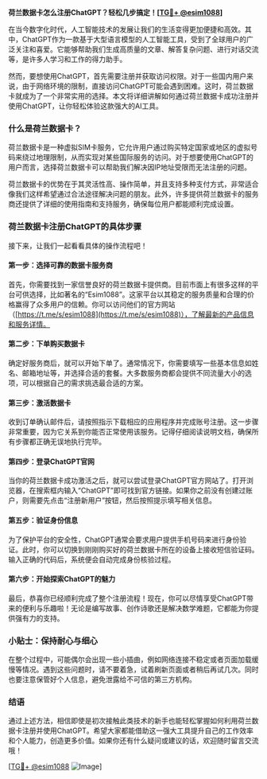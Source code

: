 **荷兰数据卡怎么注册ChatGPT？轻松几步搞定！[[TG💪+ @esim1088](https://t.me/s/esim1088)]**

在当今数字化时代，人工智能技术的发展让我们的生活变得更加便捷和高效。其中，ChatGPT作为一款基于大型语言模型的人工智能工具，受到了全球用户的广泛关注和喜爱。它能够帮助我们生成高质量的文章、解答复杂问题、进行对话交流等，是许多人学习和工作的得力助手。

然而，要想使用ChatGPT，首先需要注册并获取访问权限。对于一些国内用户来说，由于网络环境的限制，直接访问ChatGPT可能会遇到困难。这时，荷兰数据卡就成为了一个非常实用的选择。本文将详细讲解如何通过荷兰数据卡成功注册并使用ChatGPT，让你轻松体验这款强大的AI工具。

### 什么是荷兰数据卡？

荷兰数据卡是一种虚拟SIM卡服务，它允许用户通过购买特定国家或地区的虚拟号码来绕过地理限制，从而实现对某些国际服务的访问。对于想要使用ChatGPT的用户而言，选择荷兰数据卡可以帮助我们解决因IP地址受限而无法注册的问题。

荷兰数据卡的优势在于其灵活性高、操作简单，并且支持多种支付方式，非常适合像我们这样希望通过合法途径解决问题的朋友。此外，许多提供荷兰数据卡的服务商还提供了详细的使用指南和支持服务，确保每位用户都能顺利完成设置。

### 荷兰数据卡注册ChatGPT的具体步骤

接下来，让我们一起看看具体的操作流程吧！

#### 第一步：选择可靠的数据卡服务商
首先，你需要找到一家信誉良好的荷兰数据卡提供商。目前市面上有很多这样的平台可供选择，比如著名的“Esim1088”。这家平台以其稳定的服务质量和合理的价格赢得了众多用户的信赖。你可以访问他们的官方网站（[https://t.me/s/esim1088](https://t.me/s/esim1088)），了解最新的产品信息和服务详情。

#### 第二步：下单购买数据卡
确定好服务商后，就可以开始下单了。通常情况下，你需要填写一些基本信息如姓名、邮箱地址等，并选择合适的套餐。大多数服务商都会提供不同流量大小的选项，可以根据自己的需求挑选最合适的方案。

#### 第三步：激活数据卡
收到订单确认邮件后，请按照指示下载相应的应用程序并完成账号注册。这一步骤非常重要，因为它关系到你能否正常使用该服务。记得仔细阅读说明文档，确保所有步骤都正确无误地执行完毕。

#### 第四步：登录ChatGPT官网
当你的荷兰数据卡成功激活之后，就可以尝试登录ChatGPT官方网站了。打开浏览器，在搜索框内输入“ChatGPT”即可找到官方链接。如果你之前没有创建过账户，则需要先点击“注册新用户”按钮，然后按照提示填写相关信息。

#### 第五步：验证身份信息
为了保护平台的安全性，ChatGPT通常会要求用户提供手机号码来进行身份验证。此时，你可以切换到刚刚购买好的荷兰数据卡所在的设备上接收短信验证码。输入正确的代码后，系统便会自动完成身份核验过程。

#### 第六步：开始探索ChatGPT的魅力
最后，恭喜你已经顺利完成了整个注册流程！现在，你可以尽情享受ChatGPT带来的便利与乐趣啦！无论是编写故事、创作诗歌还是解决数学难题，它都能为你提供强有力的支持。

### 小贴士：保持耐心与细心
在整个过程中，可能偶尔会出现一些小插曲，例如网络连接不稳定或者页面加载缓慢等情况。遇到这些问题时，请不要着急，试着刷新页面或者稍后再试几次。同时也要注意保管好个人信息，避免泄露给不可信的第三方机构。

### 结语
通过上述方法，相信即使是初次接触此类技术的新手也能轻松掌握如何利用荷兰数据卡注册并使用ChatGPT。希望大家都能借助这一强大工具提升自己的工作效率和个人能力，创造更多价值。如果你还有什么疑问或建议的话，欢迎随时留言交流哦！

[[TG💪+ @esim1088](https://t.me/s/esim1088) ![Image](https://i.postimg.cc/4NQfJmqS/Snipaste-2025-05-13-00-14-12.png)]